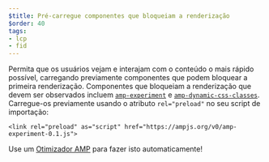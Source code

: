 ```yaml
---
$title: Pré-carregue componentes que bloqueiam a renderização
$order: 40
tags:
- lcp
- fid
---
```


Permita que os usuários vejam e interajam com o conteúdo o mais rápido possível, carregando previamente componentes que podem bloquear a primeira renderização. Componentes que bloqueiam a renderização que devem ser observados incluem [`amp-experiment`](https://amp.dev/documentation/components/amp-experiment/?format=websites) e [`amp-dynamic-css-classes`](https://amp.dev/documentation/components/amp-dynamic-css-classes/). Carregue-os previamente usando o atributo `rel="preload"` no seu script de importação:

```
<link rel="preload" as="script" href="https://ampjs.org/v0/amp-experiment-0.1.js">
```

Use um [Otimizador AMP](https://amp.dev/documentation/guides-and-tutorials/optimize-and-measure/amp-optimizer-guide/) para fazer isto automaticamente!
